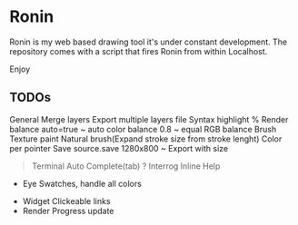 # Ronin

Ronin is my web based drawing tool it's under constant development. 
The repository comes with a script that fires Ronin from within Localhost.

Enjoy

## TODOs
  General
    Merge layers
    Export multiple layers file
    Syntax highlight
  % Render
    balance auto=true ~ auto color
    balance 0.8       ~ equal RGB balance
  Brush
    Texture paint
    Natural brush(Expand stroke size from stroke lenght)
    Color per pointer
  Save
    source.save 1280x800 ~ Export with size
  > Terminal
    Auto Complete(tab)
  ? Interrog
    Inline Help
  * Eye
    Swatches, handle all colors
  - Widget
    Clickeable links
  - Render
    Progress update
